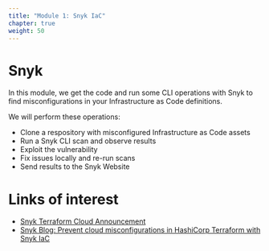 ```yaml
---
title: "Module 1: Snyk IaC"
chapter: true
weight: 50
---
```


# Snyk 

In this module, we get the code and run some CLI operations with Snyk to find misconfigurations in your Infrastructure as Code definitions.

We will perform these operations:

* Clone a respository with misconfigured Infrastructure as Code assets
* Run a Snyk CLI scan and observe results
* Exploit the vulnerability
* Fix issues locally and re-run scans
* Send results to the Snyk Website

# Links of interest

* [Snyk Terraform Cloud Announcement](https://snyk.io/blog/snyk-iac-security-terraform-cloud/)
* [Snyk Blog: Prevent cloud misconfigurations in HashiCorp Terraform with Snyk IaC](https://snyk.io/blog/prevent-cloud-misconfigurations-hashicorp-terraform-snyk-iac/)
